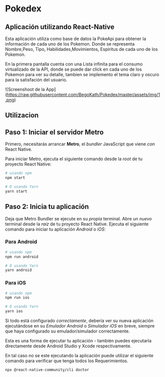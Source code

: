 # Pokedex
## Aplicación utilizando React-Native

Esta aplicación utiliza como base de datos la PokeApi para obtener la información de cada uno de los Pokemon.
Donde se representa Nombre,Peso, Tipo, Habilidades,Movimientos, Espiritus de cada uno de los Pokemon.

En la primera pantalla cuenta con una Lista infinita para el consumo virtualizado de la API, donde se puede dar click en cada uno de los Pokemon para ver su detalle, tambien se implemento el tema claro y oscuro para la satisfación del usuario.

<span>![</span><span>Screenshoot de la App</span><span>]</span><span>(</span><span>https://raw.githubusercontent.com/BegoKath/Pokedex/master/assets/img/1.png</span><span>)</span>

## Utilizacion
## Paso 1: Iniciar el servidor Metro

Primero, necesitarás arrancar **Metro**, el _bundler_ JavaScript que viene _con_ React Native.

Para iniciar Metro, ejecuta el siguiente comando desde la _root_ de tu proyecto React Native:

```bash
# usando npm
npm start

# O usando Yarn
yarn start
```

## Paso 2: Inicia tu aplicación

Deja que Metro Bundler se ejecute en su _propia_ terminal. Abre un _nuevo_ terminal desde la _raíz_ de tu proyecto React Native. Ejecuta el siguiente comando para iniciar tu aplicación _Android_ o _iOS_:

### Para Android

```bash
# usando npm
npm run android

# O usando Yarn
yarn android
```

### Para iOS

```bash
# usando npm
npm run ios

# O usando Yarn
yarn ios
```

Si todo está configurado _correctamente_, debería ver su nueva aplicación ejecutándose en su _Emulador Android_ o _Simulador iOS_ en breve, siempre que haya configurado su emulador/simulador correctamente.

Esta es una forma de ejecutar tu aplicación - también puedes ejecutarla directamente desde Android Studio y Xcode respectivamente.

En tal caso no se este ejecutando la aplicación puede utilizar el siguiente comando para verificar que tenga todos los Requerimientos.
```bash
npx @react-native-community/cli doctor
```
